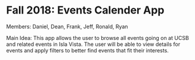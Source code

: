# Fall 2018: Events Calender App

Members: Daniel, Dean, Frank, Jeff, Ronald, Ryan

Main Idea: This app allows the user to browse all events going on at UCSB and related events in Isla Vista.
The user will be able to view details for events and apply filters to better find events that fit their interests.
